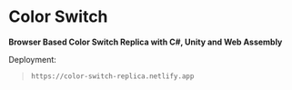 # Color Switch

**Browser Based Color Switch Replica with C#, Unity and Web Assembly**

Deployment:
>```
>https://color-switch-replica.netlify.app
>```
